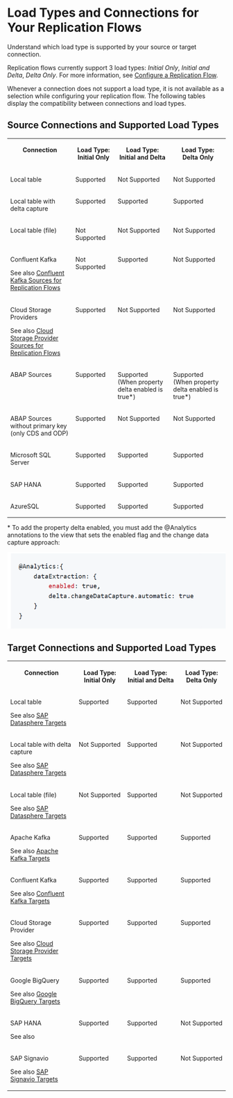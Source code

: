 <!-- loio10891192186c4920b08939a7b46adc79 -->

# Load Types and Connections for Your Replication Flows

Understand which load type is supported by your source or target connection.

Replication flows currently support 3 load types: *Initial Only*, *Initial and Delta*, *Delta Only*. For more information, see [Configure a Replication Flow](configure-a-replication-flow-3f5ba0c.md).

Whenever a connection does not support a load type, it is not available as a selection while configuring your replication flow. The following tables display the compatibility between connections and load types.



<a name="loio10891192186c4920b08939a7b46adc79__section_iyh_5dj_rfc"/>

## Source Connections and Supported Load Types


<table>
<tr>
<th valign="top">

Connection

</th>
<th valign="top">

Load Type: Initial Only

</th>
<th valign="top">

Load Type: Initial and Delta

</th>
<th valign="top">

Load Type: Delta Only

</th>
</tr>
<tr>
<td valign="top">

Local table

</td>
<td valign="top">

Supported

</td>
<td valign="top">

Not Supported

</td>
<td valign="top">

Not Supported

</td>
</tr>
<tr>
<td valign="top">

Local table with delta capture

</td>
<td valign="top">

Supported

</td>
<td valign="top">

Supported

</td>
<td valign="top">

Supported

</td>
</tr>
<tr>
<td valign="top">

Local table \(file\)

</td>
<td valign="top">

Not Supported

</td>
<td valign="top">

Not Supported

</td>
<td valign="top">

Not Supported

</td>
</tr>
<tr>
<td valign="top">

Confluent Kafka

See also [Confluent Kafka Sources for Replication Flows](confluent-kafka-sources-for-replication-flows-4f2d0a8.md)

</td>
<td valign="top">

Not Supported

</td>
<td valign="top">

Supported

</td>
<td valign="top">

Not Supported

</td>
</tr>
<tr>
<td valign="top">

Cloud Storage Providers

See also [Cloud Storage Provider Sources for Replication Flows](cloud-storage-provider-sources-for-replication-flows-4d481a2.md)

</td>
<td valign="top">

Supported

</td>
<td valign="top">

Not Supported

</td>
<td valign="top">

Not Supported

</td>
</tr>
<tr>
<td valign="top">

ABAP Sources

</td>
<td valign="top">

Supported

</td>
<td valign="top">

Supported \(When property delta enabled is true\*\)

</td>
<td valign="top">

Supported \(When property delta enabled is true\*\)

</td>
</tr>
<tr>
<td valign="top">

ABAP Sources without primary key \(only CDS and ODP\)

</td>
<td valign="top">

Supported

</td>
<td valign="top">

Not Supported

</td>
<td valign="top">

Not Supported

</td>
</tr>
<tr>
<td valign="top">

Microsoft SQL Server

</td>
<td valign="top">

Supported

</td>
<td valign="top">

Supported

</td>
<td valign="top">

Supported

</td>
</tr>
<tr>
<td valign="top">

SAP HANA

</td>
<td valign="top">

Supported

</td>
<td valign="top">

Supported

</td>
<td valign="top">

Supported

</td>
</tr>
<tr>
<td valign="top">

AzureSQL

</td>
<td valign="top">

Supported

</td>
<td valign="top">

Supported

</td>
<td valign="top">

Supported

</td>
</tr>
</table>

\* To add the property delta enabled, you must add the @Analytics annotations to the view that sets the enabled flag and the change data capture approach:

![](images/delta_property_38d897a.png)



<a name="loio10891192186c4920b08939a7b46adc79__section_nvr_plj_rfc"/>

## Target Connections and Supported Load Types


<table>
<tr>
<th valign="top">

Connection

</th>
<th valign="top">

Load Type: Initial Only

</th>
<th valign="top">

Load Type: Initial and Delta

</th>
<th valign="top">

Load Type: Delta Only

</th>
</tr>
<tr>
<td valign="top">

Local table

See also [SAP Datasphere Targets](sap-datasphere-targets-12c45eb.md)

</td>
<td valign="top">

Supported

</td>
<td valign="top">

Supported

</td>
<td valign="top">

Not Supported

</td>
</tr>
<tr>
<td valign="top">

Local table with delta capture

See also [SAP Datasphere Targets](sap-datasphere-targets-12c45eb.md)

</td>
<td valign="top">

Not Supported

</td>
<td valign="top">

Supported

</td>
<td valign="top">

Not Supported

</td>
</tr>
<tr>
<td valign="top">

Local table \(file\)

See also [SAP Datasphere Targets](sap-datasphere-targets-12c45eb.md)

</td>
<td valign="top">

Not Supported

</td>
<td valign="top">

Supported

</td>
<td valign="top">

Not Supported

</td>
</tr>
<tr>
<td valign="top">

Apache Kafka

See also [Apache Kafka Targets](apache-kafka-targets-6df55db.md)

</td>
<td valign="top">

Supported

</td>
<td valign="top">

Supported

</td>
<td valign="top">

Supported

</td>
</tr>
<tr>
<td valign="top">

Confluent Kafka

See also [Confluent Kafka Targets](confluent-kafka-targets-74b3c95.md)

</td>
<td valign="top">

Supported

</td>
<td valign="top">

Supported

</td>
<td valign="top">

Supported

</td>
</tr>
<tr>
<td valign="top">

Cloud Storage Provider

See also [Cloud Storage Provider Targets](cloud-storage-provider-targets-43d93a2.md)

</td>
<td valign="top">

Supported

</td>
<td valign="top">

Supported

</td>
<td valign="top">

Supported

</td>
</tr>
<tr>
<td valign="top">

Google BigQuery

See also [Google BigQuery Targets](google-bigquery-targets-56d4472.md)

</td>
<td valign="top">

Supported

</td>
<td valign="top">

Supported

</td>
<td valign="top">

Supported

</td>
</tr>
<tr>
<td valign="top">

SAP HANA

See also  <?sap-ot O2O class="- topic/xref " href="2c2efb8945c2441a82d49355ef19195b.xml" text="" desc="" xtrc="xref:12" xtrf="file:/home/builder/src/dita-all/gjz1756812849766/loioc25299a38b6448f889a43b42c9e5897d_en-US/src/content/localization/en-us/10891192186c4920b08939a7b46adc79.xml" output-class="" outputTopicFile="file:/home/builder/tp.net.sf.dita-ot/2.3/plugins/com.elovirta.dita.markdown_1.3.0/xsl/dita2markdownImpl.xsl" ?> 

</td>
<td valign="top">

Supported

</td>
<td valign="top">

Supported

</td>
<td valign="top">

Not Supported

</td>
</tr>
<tr>
<td valign="top">

SAP Signavio

See also [SAP Signavio Targets](sap-signavio-targets-b8f5e28.md)

</td>
<td valign="top">

Supported

</td>
<td valign="top">

Supported

</td>
<td valign="top">

Not Supported

</td>
</tr>
</table>

